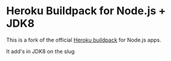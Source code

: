 # Heroku Buildpack for Node.js + JDK8

This is a fork of the official [Heroku buildpack](http://devcenter.heroku.com/articles/buildpacks) for Node.js apps. 

It add's in JDK8 on the slug
